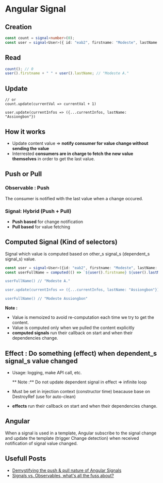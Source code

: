 # Angular Signal

## Creation

```ts
const count = signal<number>(0);
const user = signal<User>({ id: "eab2", firstname: "Modeste", lastName: "A." });
```

## Read

```ts
count(); // 0
user().firstname + " " + user().lastName; // "Modeste A."
```

## Update

```tscount.set(1);
// or
count.update(currentVal => currentVal + 1)

user.update(currentInfos => ({...currentInfos, lastName: "Assiongbon"})
```

## How it works

- Update content value => **notify consumer for value change without sending the value**
- Interrested **consumers are in charge to fetch the new value themselves** in order to get the last value.

## Push or Pull

### Observable : Push

The consumer is notified with the last value when a change occured.

### Signal: Hybrid (Push + Pull)

- **Push based** for change notification
- **Pull based** for value fetching

## Computed Signal (Kind of selectors)

Signal which value is computed based on other_s signal_s (dependent_s signal_s) value.

```ts
const user = signal<User>({id: "eab2", firstname: "Modeste", lastName: "A." });
const userFullName = computed(() => `${user().firstname} ${user().lastName`)

userFullName() // "Modeste A."

user.update(currentInfos => ({...currentInfos, lastName: "Assiongbon"})

userFullName() // "Modeste Assiongbon"
```

**Note :**

- Value is memoized to avoid re-computation each time we try to get the content.
- Value is computed only when we pulled the content explicitly
- **computed signals** run their callback on start and when their dependencies change.

## Effect : Do something (effect) when dependent_s signal_s value changed

- Usage: logging, make API call, etc.

  ** Note :** Do not update dependent signal in effect => infinite loop

- Must be set in injection context (constructor time) beacause base on DestroyRef (use for auto-clean)
- **effects** run their callback on start and when their dependencies change.

## Angular

When a signal is used in a template, Angular subscribe to the signal change and update the template (trigger Change detection) when received notification of signal value changed.

## Usefull Posts

- [Demystifying the push & pull nature of Angular Signals](https://angularexperts.io/blog/angular-signals-push-pull)
- [Signals vs. Observables, what's all the fuss about?](https://www.builder.io/blog/signals-vs-observables)
